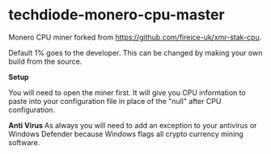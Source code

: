 # techdiode-monero-cpu-master

Monero CPU miner forked from https://github.com/fireice-uk/xmr-stak-cpu.

Default 1% goes to the developer. This can be changed by making your own build from the source.

<b>Setup</b>

You will need to open the miner first. It will give you CPU information to paste into your configuration file in place of the "null" after CPU configuration.

<b> Anti Virus </b> As always you will need to add an exception to your antivirus or Windows Defender because Windows flags all crypto currency mining software.
